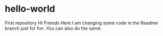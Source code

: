 # hello-world
First repository 
Hi Friends Here I am changing some code in the Readme branch just for fun .You can also do the same.

